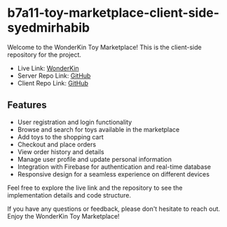 # b7a11-toy-marketplace-client-side-syedmirhabib

Welcome to the WonderKin Toy Marketplace! This is the client-side repository for the project.

- Live Link: [WonderKin](https://pee-tee-mawnd.web.app/)
- Server Repo Link: [GitHub](https://github.com/programming-hero-web-course-4/b7a11-toy-marketplace-server-side-syedmirhabib)
- Client Repo Link: [GitHub](https://github.com/programming-hero-web-course-4/b7a11-toy-marketplace-client-side-syedmirhabib)

## Features

- User registration and login functionality
- Browse and search for toys available in the marketplace
- Add toys to the shopping cart
- Checkout and place orders
- View order history and details
- Manage user profile and update personal information
- Integration with Firebase for authentication and real-time database
- Responsive design for a seamless experience on different devices

Feel free to explore the live link and the repository to see the implementation details and code structure.

If you have any questions or feedback, please don't hesitate to reach out. Enjoy the WonderKin Toy Marketplace!

